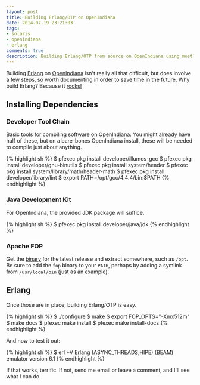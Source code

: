 ```yaml
---
layout: post
title: Building Erlang/OTP on OpenIndiana
date: 2014-07-19 23:21:03
tags:
- solaris
- openindiana
- erlang
comments: true
description: Building Erlang/OTP from source on OpenIndiana using mostly system packages.
---
```


Building [Erlang](http://www.erlang.org) on [OpenIndiana](http://openindiana.org) isn't really all that difficult, but does involve a few steps, so worth documenting in order to save time in the future. Why build Erlang? Because it [rocks!](http://erlangotp.com)

## Installing Dependencies

### Developer Tool Chain

Basic tools for compiling software on OpenIndiana. You might already have half of these, but on a bare-bones OpenIndiana install, these will be needed to compile just about anything.

{% highlight sh %}
$ pfexec pkg install developer/illumos-gcc
$ pfexec pkg install developer/gnu-binutils
$ pfexec pkg install system/header
$ pfexec pkg install system/library/math/header-math
$ pfexec pkg install developer/library/lint
$ export PATH=/opt/gcc/4.4.4/bin:$PATH
{% endhighlight %}

### Java Development Kit

For OpenIndiana, the provided JDK package will suffice.

{% highlight sh %}
$ pfexec pkg install developer/java/jdk
{% endhighlight %}

### Apache FOP

Get the [binary](http://xmlgraphics.apache.org/fop/download.html) for the latest release and extract somewhere, such as `/opt`. Be sure to add the `fop` binary to your `PATH`, perhaps by adding a symlink from `/usr/local/bin` (just as an example).

## Erlang

Once those are in place, building Erlang/OTP is easy.

{% highlight sh %}
$ ./configure
$ make
$ export FOP_OPTS="-Xmx512m"
$ make docs
$ pfexec make install
$ pfexec make install-docs
{% endhighlight %}

And now to test it out:

{% highlight sh %}
$ erl +V
Erlang (ASYNC_THREADS,HIPE) (BEAM) emulator version 6.1
{% endhighlight %}

If that works, terrific. If not, send me email or leave a comment, and I'll see what I can do.
